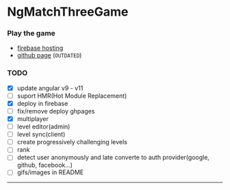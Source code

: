 # NgMatchThreeGame

### Play the game
 - [firebase hosting](https://ng-match-three-game-37663.web.app)
 - [github page](https://jefersonbelmiro.github.io/ng-match-three-game/) (`OUTDATED`)

### TODO
- [x] update angular v9 - v11
- [ ] suport HMR(Hot Module Replacement)
- [x] deploy in firebase
- [ ] fix/remove deploy ghpages
- [x] multiplayer
- [ ] level editor(admin)
- [ ] level sync(client)
- [ ] create progressively challenging levels
- [ ] rank
- [ ] detect user anonymously and late converte to auth provider(google, github, facebook...)
- [ ] gifs/images in README
---
